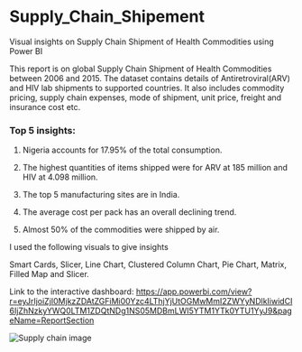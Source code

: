 # Supply_Chain_Shipement

Visual insights on Supply Chain Shipment of Health Commodities using Power BI

This report is on global Supply Chain Shipment of Health Commodities between 2006 and 2015. The dataset contains details of Antiretroviral(ARV) and HIV lab shipments to supported countries. It also includes commodity pricing, supply chain expenses, mode of shipment, unit price, freight and insurance cost etc.

### Top 5 insights:

1) Nigeria accounts for 17.95% of the total consumption.

2) The highest quantities of items shipped were for ARV at 185 million and HIV at 4.098 million.

3) The top 5 manufacturing sites are in India.

4) The average cost per pack has an overall declining trend.

5) Almost 50% of the commodities were shipped by air.

I used the following visuals to give insights

Smart Cards, Slicer, Line Chart, Clustered Column Chart, Pie Chart, Matrix, Filled Map and Slicer.

Link to the interactive dashboard:
https://app.powerbi.com/view?r=eyJrIjoiZjI0MjkzZDAtZGFiMi00Yzc4LThjYjUtOGMwMmI2ZWYyNDlkIiwidCI6IjZhNzkyYWQ0LTM1ZDQtNDg1NS05MDBmLWI5YTM1YTk0YTU1YyJ9&pageName=ReportSection


![Supply chain image](https://user-images.githubusercontent.com/113190200/197958311-b27024ae-b196-45ea-8c46-22c025064d5d.png)
